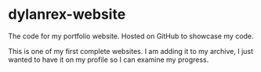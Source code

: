 # dylanrex-website
The code for my portfolio website. Hosted on GitHub to showcase my code.

This is one of my first complete websites. I am adding it to my archive, I just wanted to have it on my profile so I can examine my progress.
